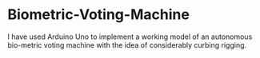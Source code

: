 # Biometric-Voting-Machine
I have used Arduino Uno to implement a working model of an autonomous bio-metric voting machine with the idea of considerably curbing rigging.
